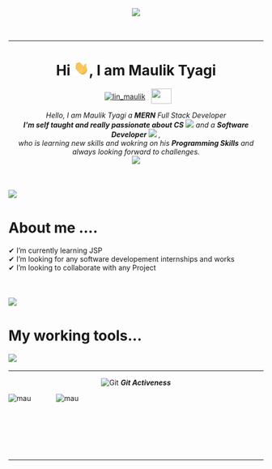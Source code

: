 <p align="center">
 <img src="https://upload.wikimedia.org/wikipedia/commons/a/ae/Github-desktop-logo-symbol.svg" height="200"/>
</p> 
<br>


<hr>
<h1 align="center">Hi <img src="https://raw.githubusercontent.com/ABSphreak/ABSphreak/master/gifs/Hi.gif" width="30px">, I am Maulik Tyagi </h1>
<p align="center">
&nbsp;
<a href="https://www.linkedin.com/in/maulik-tyagi-90aa09229/" target="blank"><img align="center" src="https://skillicons.dev/icons?i=linkedin" alt="lin_maulik" height="30" width="40" /></a>   
&nbsp;
<a href = "mailto: mauliktyag08@gmail.com"><img align="center" src="https://skillicons.dev/icons?i=gmail" height="30" width="40" /></a>
</p>
</p>
<p align="center">
  <em>
    Hello, I am Maulik Tyagi a <b>MERN</b> Full Stack Developer
   <br>
    <b>I'm self taught and really passionate about CS</b> <img src="https://github.com/TheDudeThatCode/TheDudeThatCode/blob/master/Assets/Developer.gif" width="30px"> and a <b>Software Developer</b>&nbsp;<img src="https://github.com/TheDudeThatCode/TheDudeThatCode/blob/master/Assets/Designer.gif" width="36px">&nbsp,<br>who is learning new skills and wokring on his
    <b>Programming Skills</b> and always looking forward to challenges.
  </em> 
  <br>
   <img src="https://media.giphy.com/media/qjqUcgIyRjsl2/giphy.gif" width="50" />
</p>
<br><br>
<img src="https://media.giphy.com/media/iY8CRBdQXODJSCERIr/giphy.gif" width="30px">&nbsp; <h1>About me ....</h1>
<p align="left">
✔ I’m currently learning JSP<br>
✔ I’m looking for any software developement internships and works<br>
✔ I’m looking to collaborate with any Project<br>
<br><br><br>
<img src="https://media.giphy.com/media/iY8CRBdQXODJSCERIr/giphy.gif" width="30px">&nbsp; <h1>My working tools...</h1>
<p align="left">
 <img src="https://skillicons.dev/icons?i=js,html,css,bootstrap,c,cpp,java,python,jquery,react,nodejs,express,postman,firebase,mysql,redis,postgres,nestjs">
 <br>
   <hr>
  <p align="center">
 <img src="https://media.giphy.com/media/W5eoZHPpUx9sapR0eu/giphy.gif" width="30px" alt="Git"/>&nbsp;<i><b>Git Activeness</b></i></p>
  <p>
  <img align="left" src="https://github-readme-stats.vercel.app/api/top-langs/?username=maulik-2412&show_icons=true&locale=en&layout=compact&theme=chartreuse-dark&cache_seconds=0" alt="mau" /></p>
  <p>&nbsp;<img align="right" src="https://github-readme-stats.vercel.app/api?username=maulik-2412&show_icons=true&locale=en&theme=chartreuse-dark&cache_seconds=0" alt="mau" width="410" /></p>
<br><br><br><br><br>
  
<hr>
